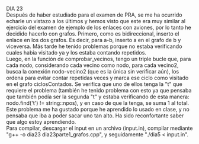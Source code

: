 DIA 23
<br>
Después de haber estudiado para el examen de PRA, se me ha ocurrido echarle un vistazo a los últimos y hemos visto que este era muy similar al ejercicio del examen de ejemplo de los enlaces con aviones, por
lo tanto he decidido hacerlo con grafos. 
Primero, como es bidireccional, inserto el enlace en los dos grafos. Es decir, para a-b, inserto a en el grafo de b y viceversa. Más tarde he tenido problemas porque no estaba verificando cuales habia visitado 
ya y los estaba contando repetidos.
<br>
Luego, en la función de comprobar_vecinos, tengo un triple bucle que, para cada nodo, considerando cada vecino como nodo, para cada vecino2, busca la conexión nodo-vecino2 (que es la única sin verificar aún), 
los ordena para evitar contar repetidas veces y marca ese ciclo como visitado en el grafo ciclosContados. Se verifica que uno de ellos tenga la "t" que requiere el problema (también he tenido problema con esto
ya que pensaba que también podía ser la segunda "t" y estaba verificando de esta manera: nodo.find('t') != string::npos), y en caso de que la tenga, se suma 1 al total. 
<br>
Este problema me ha gustado porque he aprendido lo usado en clase, y no pensaba que iba a poder sacar uno tan alto. Ha sido reconfortante saber que algo estoy aprendiendo. 
<br>
Para compilar, descargar el input en un archivo (input.in), compilar mediante "g++ -o dia23 dia23parte1_grafos.cpp", y seguidamente "./dia5 < input.in".
<br><br>
